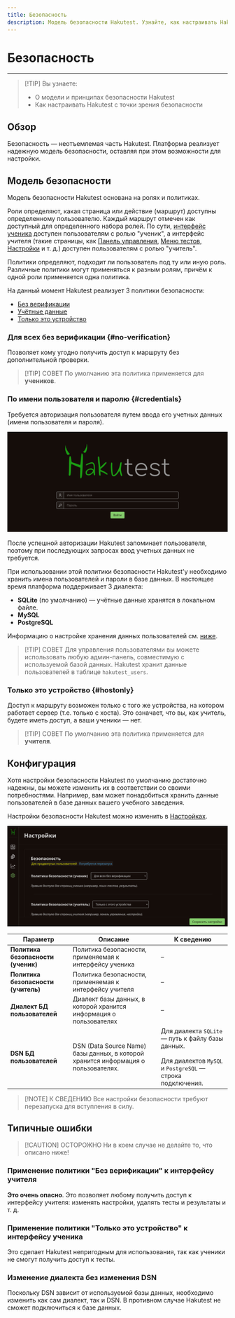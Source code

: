 ```yaml
---
title: Безопасность
description: Модель безопасности Hakutest. Узнайте, как настраивать Hakutest с точки зрения безопасности
---
```


# Безопасность

---

> [!TIP] Вы узнаете:
>
> -   О модели и принципах безопасности Hakutest
> -   Как настраивать Hakutest с точки зрения безопасности

## Обзор

Безопасность &mdash; неотъемлемая часть Hakutest. Платформа реализует надежную модель
безопасности, оставляя при этом возможности для настройки.

## Модель безопасности

Модель безопасности Hakutest основана на ролях и политиках.

Роли определяют, какая страница или действие (маршрут) доступны определенному
пользователю. Каждый маршрут отмечен как доступный для определенного набора
ролей. По сути, [интерфейс ученика](/ru/handbook/guide/06-student-perspective)
доступен пользователям с ролью "ученик", а интерфейс учителя (такие страницы,
как [Панель управления](/ru/handbook/guide/02-dashboard), [Меню
тестов](/ru/handbook/guide/03-tests#tests-menu),
[Настройки](/ru/handbook/guide/05-settings) и т. д.) доступен пользователям с
ролью "учитель".

Политики определяют, подходит ли пользователь под ту или иную роль. Различные
политики могут применяться к разным ролям, причём к одной роли применяется одна
политика.

На данный момент Hakutest реализует 3 политики безопасности:

-   [Без верификации](#no-verification)
-   [Учётные данные](#credentials)
-   [Только это устройство](#hostonly)

### Для всех без верификации {#no-verification}

Позволяет кому угодно получить доступ к маршруту без дополнительной проверки.

> [!TIP] СОВЕТ
> По умолчанию эта политика применяется для **учеников**.

### По имени пользователя и паролю {#credentials}

Требуется авторизация пользователя путем ввода его учетных данных (имени
пользователя и пароля).

![Страница авторизации](./img/auth.png)

После успешной авторизации Hakutest запоминает пользователя, поэтому при
последующих запросах ввод учетных данных не требуется.

При использовании этой политики безопасности Hakutest'у необходимо хранить имена
пользователей и пароли в базе данных. В настоящее время платформа поддерживает
3 диалекта:

-   **SQLite** (по умолчанию) &mdash; учётные данные хранятся в локальном файле.
-   **MySQL**
-   **PostgreSQL**

Информацию о настройке хранения данных пользователей см. [ниже](#конфигурация).

> [!TIP] СОВЕТ
> Для управления пользователями вы можете использовать любую админ-панель,
> совместимую с используемой базой данных. Hakutest хранит данные пользователей
> в таблице `hakutest_users`.

### Только это устройство {#hostonly}

Доступ к маршруту возможен только с того же устройства, на котором работает
сервер (т.е. только с хоста). Это означает, что вы, как учитель, будете иметь
доступ, а ваши ученики &mdash; нет.

> [!TIP] СОВЕТ
> По умолчанию эта политика применяется для **учителя**.

## Конфигурация

Хотя настройки безопасности Hakutest по умолчанию достаточно надежны, вы можете
изменить их в соответствии со своими потребностями. Например, вам может
понадобиться хранить данные пользователей в базе данных вашего учебного
заведения.

Настройки безопасности Hakutest можно изменить в
[Настройках](/ru/handbook/guide/05-settings).

![Настройки безопасности](./img/security-settings.png)

| Параметр                            | Описание                                                                           | К сведению                                                                                                                      |
| ----------------------------------- | ---------------------------------------------------------------------------------- | ------------------------------------------------------------------------------------------------------------------------------- |
| **Политика безопасности (ученик)**  | Политика безопасности, применяемая к интерфейсу ученика                            | &ndash;                                                                                                                         |
| **Политика безопасности (учитель)** | Политика безопасности, применяемая к интерфейсу учителя                            | &ndash;                                                                                                                         |
| **Диалект БД пользователей**        | Диалект базы данных, в которой хранится информация о пользователях                 | &ndash;                                                                                                                         |
| **DSN БД пользователей**            | DSN (Data Source Name) базы данных, в которой хранится информация о пользователях. | Для диалекта `SQLite` &mdash; путь к файлу базы данных.<br><br>Для диалектов `MySQL` и `PostgreSQL` &mdash; строка подключения. |

> [!NOTE] К СВЕДЕНИЮ
> Все настройки безопасности требуют перезапуска для вступления в силу.

## Типичные ошибки

> [!CAUTION] ОСТОРОЖНО
> Ни в коем случае не делайте то, что описано ниже!

### Применение политики "Без верификации" к интерфейсу учителя

**Это очень опасно**. Это позволяет любому получить доступ к интерфейсу
учителя: изменять настройки, удалять тесты и результаты и т. д.

### Применение политики "Только это устройство" к интерфейсу ученика

Это сделает Hakutest непригодным для использования, так как ученики не смогут
получить доступ к тесты.

### Изменение диалекта без изменения DSN

Поскольку DSN зависит от используемой базы данных, необходимо изменить как сам
диалект, так и DSN. В противном случае Hakutest не сможет подключиться к базе
данных.
